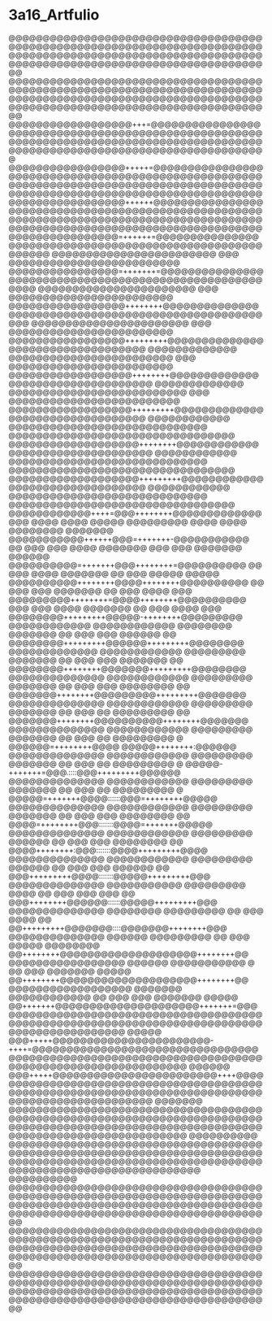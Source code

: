 # 3a16_Artfulio
@@@@@@@@@@@@@@@@@@@@@@@@@@@@@@@@@@@@@@@@@@@@@@@@@@@@@@@@@@@@@@@@@@@@@@@@@@@@@@@@@@@@@@@@@@@@@@@@@@@@@@@@@@@@@@@@@@@@@@@@@@@@@@@@@@@@@@@@@@@@@@@@@@@@@@
@@@@@@@@@@@@@@@@@@@@@@@@@@@@@@@@@@@@@@@@@@@@@@@@@@@@@@@@@@@@@@@@@@@@@@@@@@@@@@@@@@@@@@@@@@@@@@@@@@@@@@@@@@@@@@@@@@@@@@@@@@@@@@@@@@@@@@@@@@@@@@@@@@@@@@
@@@@@@@@@@@@@@@@@@+++=@@@@@@@@@@@@@@@@@@@@@@@@@@@@@@@@@@@@@@@@@@@@@@@@@@@@@@@@@@@@@@@@@@@@@@@@@@@@@@@@@@@@@@@@@@@@@@@@@@@@@@@@@@@@@@@@@@@@@@@@@@@@@@@@
@@@@@@@@@@@@@@@@@+++++=@@@@@@@@@@@@@@@@@@@@@@@@@@@@@@@@@@@@@@@@@@@@@@@@@@@@@@@@@@@@@@@@@@@@@@@@@@@@@@@@@@@@@@@@@@@@@@@@@@@@@@@@@@@@@@@@@@@@@@@@@@@@@@@
@@@@@@@@@@@@@@@@@++++++@@@@@@@@@@@@@@@@@@@@@@@@@@@@@@@@@@@@@@@@@@@@@@@@@@@@@@@@@@@@@@@@@@@@@@@@@@@@@@@@@@@@@@@@@@@@@@@@@@@@@@@@@@@@@@@@@@@@@@@@@@@@@@@
@@@@@@@@@@@@@@@@=++++++=@@@@@@@@@@@@@@@@@@@@@@@@@@@@@@@@@@@@@@@@@@@@@@@@@@@@@@@@@@      @@@@@@@@@@@@@@@@@@@@@@@@     @@@     @@@@@@@@@@@@@@@@@@@@@@@@@
@@@@@@@@@@@@@@@@=+++++++=@@@@@@@@@@@@@@@@@@@@@@@@@@@@@@@@@@@@@@@@@@@@@@@@@@@@@@@@        @@@@@@@@@@@@@@@@@@@@@@@     @@@      @@@@@@@@@@@@@@@@@@@@@@@@
@@@@@@@@@@@@@@@@@++++++++@@@@@@@@@@@@@@@@@@@@@@@@@@@@@@@@@@@@@@@@@@@@@@@@@@@@@@          @@@@@@@@@@@@@@@@@@@@@@@     @@@      @@@@@@@@@@@@@@@@@@@@@@@@
@@@@@@@@@@@@@@@@@+++++++++@@@@@@@@@@@@@@@@@@@@@@@@@@@@@@@@@@     @@@@@@@@@@@@@          @@@@@@@@@@@@@@@@@@@@@@@@     @@@      @@@@@@@@@@@@@@@@@@@@@@@@
@@@@@@@@@@@@@@@@@@++++++++@@@@@@@@@@@@@@@@@@@@@@@@@@@@@@@@@@     @@@@@@@@@@@@@        @@@@@@@@@@@@@@@@@@@@@@@@@@     @@@     @@@@@@@@@@@@@@@@@@@@@@@@@
@@@@@@@@@@@@@@@@@@+++++++++@@@@@@@@@@@@@@@@@@@@@@@@@@@@@@@@@     @@@@@@@@@@@@      @@@@@@@@@@@@@@@@@@@@@@@@@@@@@     @@@@@@@@@@@@@@@@@@@@@@@@@@@@@@@@@
@@@@@@@@@@@@@@@@@@@++++++++@@@@@@@@@@@@@@@@@@@@@@@@@@@@@@@@@     @@@@@@@@@@@@      @@@@@@@@@@@@@@@@@@@@@@@@@@@@@     @@@@@@@@@@@@@@@@@@@@@@@@@@@@@@@@@
@@@@@@@@@@@@@@@@@@@+++++++++@@@@@@@@@@@@@@@@@@@@@@@@@@@@@@@@     @@@@@@@@@@@@      @@@@@@@@@@@@@@@@@@@@@@@@@@@@@     @@@@@@@@@@@@@@@@@@@@@@@@@@@@@@@@@
@@@@@@@@@@@@++++=@@@++++++++@@@@@@@@@@@@@    @@@     @@@@             @@@@             @@@@@    @@@@@@@@@   @@@@     @@@@    @@@@@@@@          @@@@@@@
@@@@@@@@@@@++++++@@@=+++++++-@@@@@@@@@@@     @@      @@@              @@@               @@@@     @@@@@@@     @@@     @@@     @@@@@@@            @@@@@@
@@@@@@@@@@=+++++++@@@++++++++=@@@@@@@@@@             @@               @@@               @@@@     @@@@@@@      @@     @@@     @@@@@               @@@@@
@@@@@@@@@@++++++++@@@@++++++++@@@@@@@@@@             @@               @@@               @@@      @@@@@@@      @@     @@@     @@@@                  @@@
@@@@@@@@@++++++++=@@@@++++++++@@@@@@@@@@             @@@              @@@              @@@@      @@@@@@@      @@     @@@     @@@@                  @@@
@@@@@@@@+++++++++@@@@@-++++++++@@@@@@@@@        @@@@@@@@@@@@     @@@@@@@@@@@@      @@@@@@@@      @@@@@@@      @@     @@@     @@@       @@@@@@       @@
@@@@@@@@+++++++++@@@@@@+++++++++@@@@@@@@       @@@@@@@@@@@@@     @@@@@@@@@@@@      @@@@@@@@@     @@@@@@@      @@     @@@     @@@       @@@@@@@      @@
@@@@@@@@++++++++@@@@@@@+++++++++@@@@@@@@      @@@@@@@@@@@@@@     @@@@@@@@@@@@      @@@@@@@@@     @@@@@@@      @@     @@@     @@@      @@@@@@@@      @@
@@@@@@@++++++++@@@@@@@@@+++++++++@@@@@@@      @@@@@@@@@@@@@@     @@@@@@@@@@@@      @@@@@@@@@     @@@@@@@      @@     @@@     @@      @@@@@@@@@      @@
@@@@@@@++++++++@@@@@@@@@@++++++++@@@@@@@      @@@@@@@@@@@@@@     @@@@@@@@@@@@      @@@@@@@@@     @@@@@@@      @@     @@@     @@      @@@@@@@@@       @
@@@@@@=++++++++@@@@ @@@@@++++++++:@@@@@@      @@@@@@@@@@@@@@     @@@@@@@@@@@@      @@@@@@@@@     @@@@@@@      @@     @@@     @@      @@@@@@@@@       @
@@@@@-+++++++=@@@.::::@@@+++++++++@@@@@@      @@@@@@@@@@@@@@     @@@@@@@@@@@@      @@@@@@@@@     @@@@@@@      @@     @@@     @@      @@@@@@@@@       @
@@@@@=+++++++@@@@::::::@@@=++++++++@@@@@      @@@@@@@@@@@@@@     @@@@@@@@@@@@      @@@@@@@@@     @@@@@@@      @@     @@@     @@@      @@@@@@@@      @@
@@@@=++++++++@@@:::::::@@@@=+++++++@@@@@      @@@@@@@@@@@@@@     @@@@@@@@@@@@      @@@@@@@@@     @@@@@@       @@     @@@     @@@      @@@@@@@@      @@
@@@@++++++++:@@@:::::::@@@@+++++++++@@@@      @@@@@@@@@@@@@@     @@@@@@@@@@@@      @@@@@@@@@     @@@@@@       @@     @@@     @@@       @@@@@@       @@
@@@+++++++++@@@@:::::::@@@@@+++++++++@@@      @@@@@@@@@@@@@@      @@@@@@@@@@@      @@@@@@@@@      @@@@        @@     @@@     @@@         @@@        @@
@@@++++++++@@@@@@::::::@@@@@+++++++++@@@      @@@@@@@@@@@@@@         @@@@@@@@      @@@@@@@@@                  @@     @@@     @@@@                   @@
@@+++++++++@@@@@@@::::@@@@@@@++++++++@@@      @@@@@@@@@@@@@@           @@@@@@      @@@@@@@@@                  @@     @@@     @@@@@            @@@@@@@@
@@++++++++@@@@@@@@@@@@@@@@@@@@++++++++@@     @@@@@@@@@@@@@@@@@         @@@@@@     @@@@@@@@@@@          @      @@     @@@     @@@@@@@             @@@@@
@@++++++++@@@@@@@@@@@@@@@@@@@@++++++++@@     @@@@@@@@@@@@@@@@@@       @@@@@@@     @@@@@@@@@@@@         @@    @@@     @@@     @@@@@@@             @@@@@
@@+++++++@@@@@@@@@@@@@@@@@@@@@+++++++=@@@@@@@@@@@@@@@@@@@@@@@@@@@@@@@@@@@@@@@@@@@@@@@@@@@@@@@@@@@@@@@@@@@@@@@@@@@@@@@@@@@@@@@@@@@@@@             @@@@@
@@@+++++@@@@@@@@@@@@@@@@@@@@@@@-++++=@@@@@@@@@@@@@@@@@@@@@@@@@@@@@@@@@@@@@@@@@@@@@@@@@@@@@@@@@@@@@@@@@@@@@@@@@@@@@@@@@@@@@@@@@@@@@@@@           @@@@@@
@@@+++++@@@@@@@@@@@@@@@@@@@@@@@@++++@@@@@@@@@@@@@@@@@@@@@@@@@@@@@@@@@@@@@@@@@@@@@@@@@@@@@@@@@@@@@@@@@@@@@@@@@@@@@@@@@@@@@@@@@@@@@@@@@@@        @@@@@@@
@@@@@@@@@@@@@@@@@@@@@@@@@@@@@@@@@@@@@@@@@@@@@@@@@@@@@@@@@@@@@@@@@@@@@@@@@@@@@@@@@@@@@@@@@@@@@@@@@@@@@@@@@@@@@@@@@@@@@@@@@@@@@@@@@@@@@@@@@   @@@@@@@@@@
@@@@@@@@@@@@@@@@@@@@@@@@@@@@@@@@@@@@@@@@@@@@@@@@@@@@@@@@@@@@@@@@@@@@@@@@@@@@@@@@@@@@@@@@@@@@@@@@@@@@@@@@@@@@@@@@@@@@@@@@@@@@@@@@@@@@@@@@@@@ @@@@@@@@@@
@@@@@@@@@@@@@@@@@@@@@@@@@@@@@@@@@@@@@@@@@@@@@@@@@@@@@@@@@@@@@@@@@@@@@@@@@@@@@@@@@@@@@@@@@@@@@@@@@@@@@@@@@@@@@@@@@@@@@@@@@@@@@@@@@@@@@@@@@@@@@@@@@@@@@@
@@@@@@@@@@@@@@@@@@@@@@@@@@@@@@@@@@@@@@@@@@@@@@@@@@@@@@@@@@@@@@@@@@@@@@@@@@@@@@@@@@@@@@@@@@@@@@@@@@@@@@@@@@@@@@@@@@@@@@@@@@@@@@@@@@@@@@@@@@@@@@@@@@@@@@
@@@@@@@@@@@@@@@@@@@@@@@@@@@@@@@@@@@@@@@@@@@@@@@@@@@@@@@@@@@@@@@@@@@@@@@@@@@@@@@@@@@@@@@@@@@@@@@@@@@@@@@@@@@@@@@@@@@@@@@@@@@@@@@@@@@@@@@@@@@@@@@@@@@@@@

